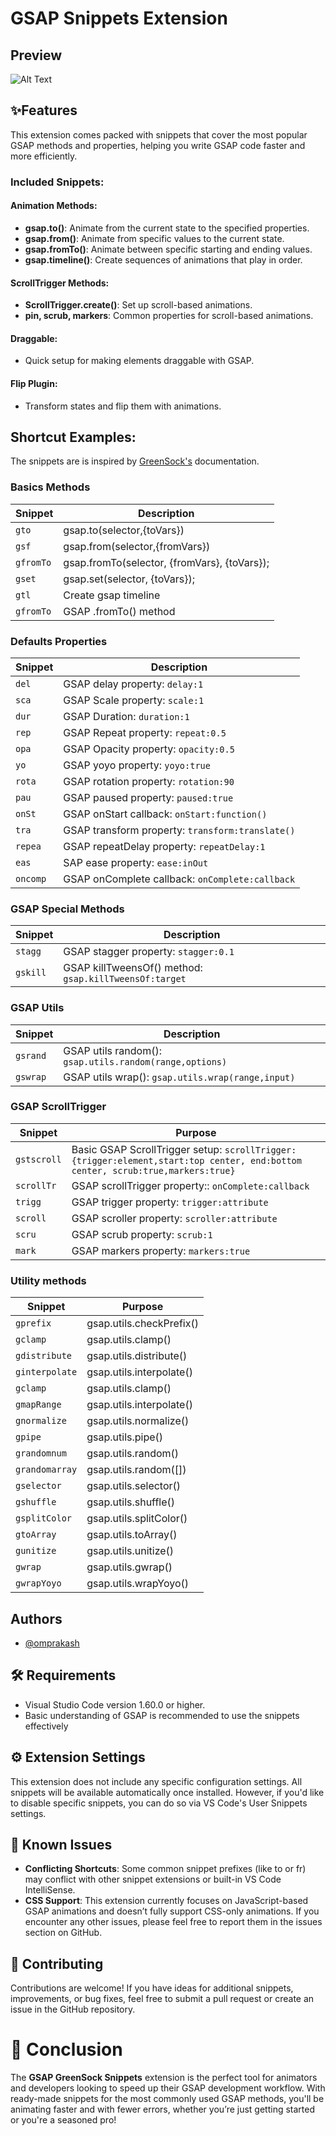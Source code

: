 
# GSAP Snippets Extension

## Preview

![Alt Text](Image/demo.gif)



## ✨Features
This extension comes packed with snippets that cover the most popular GSAP methods and properties, helping you write GSAP code faster and more efficiently.

### Included Snippets:
#### Animation Methods:
- **gsap.to()**: Animate from the current state to the specified properties.
- **gsap.from()**: Animate from specific values to the current state.
- **gsap.fromTo()**: Animate between specific starting and ending values.
- **gsap.timeline()**: Create sequences of animations that play in order.
#### ScrollTrigger Methods:
- **ScrollTrigger.create()**: Set up scroll-based animations.
- **pin, scrub, markers**: Common properties for scroll-based animations.
#### Draggable:
- Quick setup for making elements draggable with GSAP.
#### Flip Plugin:
- Transform states and flip them with animations.

## Shortcut Examples:

The snippets are is inspired by [GreenSock's](https://greensock.com/) documentation.

### Basics Methods

| Snippet   | Description                                      |
| --------- | -------------------------------------------- |
| `gto`     | gsap.to(selector,{toVars})                   |
| `gsf`   | gsap.from(selector,{fromVars})                 |
| `gfromTo` | gsap.fromTo(selector, {fromVars}, {toVars}); |
| `gset`    | gsap.set(selector, {toVars});                |
| `gtl`     | Create gsap timeline                         |
| `gfromTo` | GSAP .fromTo() method                        |

### Defaults Properties

| Snippet    | Description                          |
| ---------- | -------------------------------- |
| `del`      | GSAP delay property: `delay:1`               |
| `sca`      | GSAP Scale property: `scale:1`  |
| `dur`     | GSAP Duration: `duration:1`                |
| `rep`   | GSAP Repeat property: `repeat:0.5` |
| `opa`   | GSAP Opacity property: `opacity:0.5` |
| `yo`   | GSAP yoyo property: `yoyo:true` |
| `rota`   | GSAP rotation property: `rotation:90` |
| `pau`   | GSAP paused property: `paused:true` |
| `onSt`   |GSAP onStart callback: `onStart:function()` |
| `tra`   | GSAP transform property: `transform:translate()` |
| `repea`   | GSAP  repeatDelay property: `repeatDelay:1` |
| `eas`   |SAP ease property: `ease:inOut` |
| `oncomp`   |GSAP onComplete callback: `onComplete:callback` |


### GSAP Special Methods

| Snippet  | Description                                                        |
| -------- | -------------------------------------------------------------- |
| `stagg`   | GSAP stagger property: `stagger:0.1`                         |
| `gskill` | GSAP killTweensOf() method: `gsap.killTweensOf:target` |

### GSAP Utils

| Snippet | Description                              |
| ------- | ------------------------------------ |
| `gsrand`   |GSAP utils random(): `gsap.utils.random(range,options)` |
| `gswrap`   |GSAP utils wrap(): `gsap.utils.wrap(range,input)` |

### GSAP ScrollTrigger

| Snippet | Purpose                                |
| ------- | -------------------------------------- |
| `gstscroll`   |Basic GSAP ScrollTrigger setup: `scrollTrigger: {trigger:element,start:top center, end:bottom center, scrub:true,markers:true}` |
| `scrollTr`   |GSAP scrollTrigger property:: `onComplete:callback` |
| `trigg`   |GSAP trigger property: `trigger:attribute` |
| `scroll`   |GSAP scroller property: `scroller:attribute` |
| `scru`   |GSAP scrub property: `scrub:1` |
| `mark`   |GSAP markers property: `markers:true` |

### Utility methods

| Snippet        | Purpose                  |
| -------------- | ------------------------ |
| `gprefix`      | gsap.utils.checkPrefix() |
| `gclamp`       | gsap.utils.clamp()       |
| `gdistribute`  | gsap.utils.distribute()  |
| `ginterpolate` | gsap.utils.interpolate() |
| `gclamp`       | gsap.utils.clamp()       |
| `gmapRange`    | gsap.utils.interpolate() |
| `gnormalize`   | gsap.utils.normalize()   |
| `gpipe`        | gsap.utils.pipe()        |
| `grandomnum`   | gsap.utils.random()      |
| `grandomarray` | gsap.utils.random([])    |
| `gselector`    | gsap.utils.selector()    |
| `gshuffle`     | gsap.utils.shuffle()     |
| `gsplitColor`  | gsap.utils.splitColor()  |
| `gtoArray`     | gsap.utils.toArray()     |
| `gunitize`     | gsap.utils.unitize()     |
| `gwrap`        | gsap.utils.gwrap()       |
| `gwrapYoyo`    | gsap.utils.wrapYoyo()    |


## Authors

- [@omprakash](https://github.com/omprakash2929)


## 🛠️ Requirements
- Visual Studio Code version 1.60.0 or higher.
- Basic understanding of GSAP is recommended to use the snippets effectively

## ⚙️ Extension Settings
This extension does not include any specific configuration settings. All snippets will be available automatically once installed. However, if you'd like to disable specific snippets, you can do so via VS Code's User Snippets settings.

## 🚧 Known Issues

- **Conflicting Shortcuts**: Some common snippet prefixes (like to or fr) may conflict with other snippet extensions or built-in VS Code IntelliSense.
- **CSS Support**: This extension currently focuses on JavaScript-based GSAP animations and doesn’t fully support CSS-only animations.
If you encounter any other issues, please feel free to report them in the issues section on GitHub.

## 🔧 Contributing
Contributions are welcome! If you have ideas for additional snippets, improvements, or bug fixes, feel free to submit a pull request or create an issue in the GitHub repository.

# 🎉 Conclusion
The **GSAP GreenSock Snippets** extension is the perfect tool for animators and developers looking to speed up their GSAP development workflow. With ready-made snippets for the most commonly used GSAP methods, you'll be animating faster and with fewer errors, whether you’re just getting started or you're a seasoned pro!
